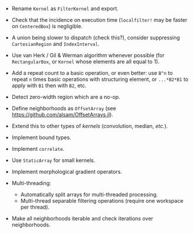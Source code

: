 * Rename `Kernel` as `FilterKernel` and export.

* Check that the incidence on execution time (`localfilter!` may be faster on
  `CenteredBox`) is negligible.

* A union being slower to dispatch (check this?), consider suppressing
  `CartesianRegion` and `IndexInterval`.

* Use van Herk / Gil & Werman algorithm whenever possible (for
  `RectangularBox`, or `Kernel` whose elements are all equal to 1).

* Add a repeat count to a basic operation, or even better: use `B^n` to repeat
  `n` times basic operations with structuring element, or `...*B2*B1` to apply
  with `B1` then with `B2`, etc.

* Detect zero-width region which are a no-op.

* Define neighborhoods as `OffsetArray` (see
  https://github.com/alsam/OffsetArrays.jl).

* Extend this to other types of *kernels* (convolution, median, *etc.*).

* Implement bound types.

* Implement `correlate`.

* Use `StaticArray` for small kernels.

* Implement morphological gradient operators.

* Multi-threading:
  - Automatically split arrays for multi-threaded processing.
  - Multi-thread separable filtering operations (require one workspace per
    thread).

* Make all neighborhoods iterable and check iterations over neighborhoods.
